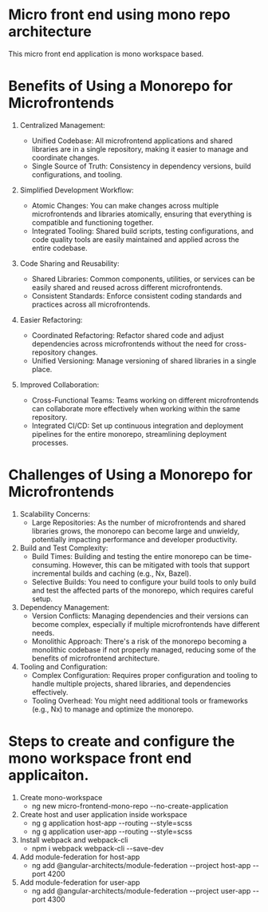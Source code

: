 # Micro front end using mono repo architecture
This micro front end application is mono workspace based. 

# Benefits of Using a Monorepo for Microfrontends
1. Centralized Management:
    * Unified Codebase: All microfrontend applications and shared libraries are in a single repository, making it easier to manage and coordinate changes.
    * Single Source of Truth: Consistency in dependency versions, build configurations, and tooling.

2. Simplified Development Workflow:
    * Atomic Changes: You can make changes across multiple microfrontends and libraries atomically, ensuring that everything is compatible and functioning together.
    * Integrated Tooling: Shared build scripts, testing configurations, and code quality tools are easily maintained and applied across the entire codebase.
3. Code Sharing and Reusability:
    * Shared Libraries: Common components, utilities, or services can be easily shared and reused across different microfrontends.
    * Consistent Standards: Enforce consistent coding standards and practices across all microfrontends.
4. Easier Refactoring:
    * Coordinated Refactoring: Refactor shared code and adjust dependencies across microfrontends without the need for cross-repository changes.
    * Unified Versioning: Manage versioning of shared libraries in a single place.
5. Improved Collaboration:
    * Cross-Functional Teams: Teams working on different microfrontends can collaborate more effectively when working within the same repository.
    * Integrated CI/CD: Set up continuous integration and deployment pipelines for the entire monorepo, streamlining deployment processes.

# Challenges of Using a Monorepo for Microfrontends

1. Scalability Concerns:
    * Large Repositories: As the number of microfrontends and shared libraries grows, the monorepo can become large and unwieldy, potentially impacting performance and developer productivity.
2. Build and Test Complexity:
    * Build Times: Building and testing the entire monorepo can be time-consuming. However, this can be mitigated with tools that support incremental builds and caching (e.g., Nx, Bazel).
    * Selective Builds: You need to configure your build tools to only build and test the affected parts of the monorepo, which requires careful setup.
3. Dependency Management:
    * Version Conflicts: Managing dependencies and their versions can become complex, especially if multiple microfrontends have different needs.
    * Monolithic Approach: There's a risk of the monorepo becoming a monolithic codebase if not properly managed, reducing some of the benefits of microfrontend architecture.
4. Tooling and Configuration:
    * Complex Configuration: Requires proper configuration and tooling to handle multiple projects, shared libraries, and dependencies effectively.
    * Tooling Overhead: You might need additional tools or frameworks (e.g., Nx) to manage and optimize the monorepo.

# Steps to create and configure the mono workspace front end applicaiton.
1. Create mono-workspace
    * ng new micro-frontend-mono-repo --no-create-application
2. Create host and user application inside workspace
    * ng g application host-app --routing --style=scss
    * ng g application user-app --routing --style=scss
3. Install webpack and webpack-cli
    * npm i webpack webpack-cli --save-dev
4. Add module-federation for host-app
    * ng add @angular-architects/module-federation --project host-app --port 4200
5. Add module-federation for user-app
    * ng add @angular-architects/module-federation --project user-app --port 4300 

